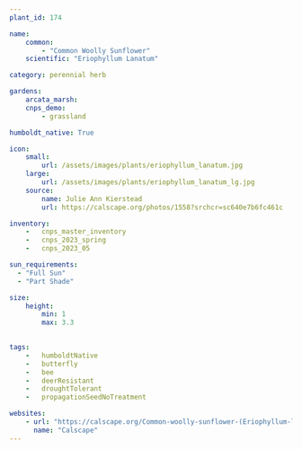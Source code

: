 ```yaml
---
plant_id: 174 

name: 
    common: 
        - "Common Woolly Sunflower"  
    scientific: "Eriophyllum Lanatum" 

category: perennial herb

gardens:
    arcata_marsh:
    cnps_demo:
        - grassland

humboldt_native: True

icon: 
    small: 
        url: /assets/images/plants/eriophyllum_lanatum.jpg 
    large: 
        url: /assets/images/plants/eriophyllum_lanatum_lg.jpg 
    source: 
        name: Julie Ann Kierstead 
        url: https://calscape.org/photos/1558?srchcr=sc640e7b6fc461c 

inventory: 
    -   cnps_master_inventory
    -   cnps_2023_spring
    -   cnps_2023_05 

sun_requirements:
  - "Full Sun"
  - "Part Shade"

size:
    height: 
        min: 1 
        max: 3.3
 

tags:  
    -   humboldtNative
    -   butterfly
    -   bee
    -   deerResistant
    -   droughtTolerant
    -   propagationSeedNoTreatment

websites:
    - url: "https://calscape.org/Common-woolly-sunflower-(Eriophyllum-lanatum)"
      name: "Calscape"
---
```

